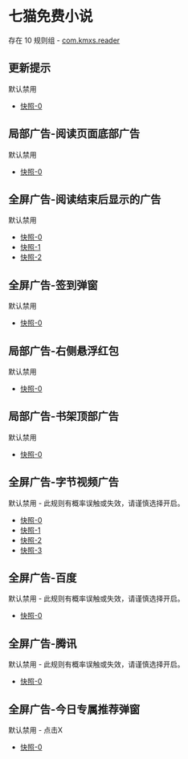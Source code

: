 # 七猫免费小说

存在 10 规则组 - [com.kmxs.reader](/src/apps/com.kmxs.reader.ts)

## 更新提示

默认禁用

- [快照-0](https://i.gkd.li/import/12641338)

## 局部广告-阅读页面底部广告

默认禁用

- [快照-0](https://i.gkd.li/import/12640296)

## 全屏广告-阅读结束后显示的广告

默认禁用

- [快照-0](https://i.gkd.li/import/12640303)
- [快照-1](https://i.gkd.li/import/13362269)
- [快照-2](https://i.gkd.li/import/13362272)

## 全屏广告-签到弹窗

默认禁用

- [快照-0](https://i.gkd.li/import/12640320)

## 局部广告-右侧悬浮红包

默认禁用

- [快照-0](https://i.gkd.li/import/12640287)

## 局部广告-书架顶部广告

默认禁用

- [快照-0](https://i.gkd.li/import/13489942)

## 全屏广告-字节视频广告

默认禁用 - 此规则有概率误触或失效，请谨慎选择开启。

- [快照-0](https://i.gkd.li/import/13459157)
- [快照-1](https://i.gkd.li/import/13459172)
- [快照-2](https://i.gkd.li/import/13459174)
- [快照-3](https://i.gkd.li/import/13459182)

## 全屏广告-百度

默认禁用 - 此规则有概率误触或失效，请谨慎选择开启。

- [快照-0](https://i.gkd.li/import/13472957)

## 全屏广告-腾讯

默认禁用 - 此规则有概率误触或失效，请谨慎选择开启。

- [快照-0](https://i.gkd.li/import/13472955)

## 全屏广告-今日专属推荐弹窗

默认禁用 - 点击X

- [快照-0](https://i.gkd.li/import/13941276)
